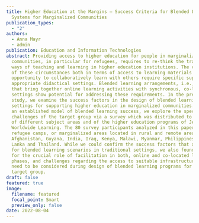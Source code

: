 ```yaml
---
title: Higher Education at the Margins – Success Criteria for Blended Learning
  Systems for Marginalized Communities
publication_types:
  - "2"
authors:
  - Anna Mayr
  - admin
publication: Education and Information Technologies
abstract: Providing access to higher education for people in marginalized
  communities, in particular for refugees, requires to re-think the traditional
  ways of teaching and learning in higher education institutions. The challenges
  of these circumstances both in terms of access to learning materials and the
  opportunity to collaboratively learn with others require specific support via
  appropriate didactical settings. Blended learning arrangements, i.e., settings
  that bring together online learning activities with synchronous, co-located
  settings show potential for addressing these requirements. In the present
  study, we examine the success factors in the design of blended learning
  settings for supporting higher education in marginalized communities. Based on
  an established model of blended learning success, we explore the specific
  challenges of the target group via a survey which was distributed to students
  of different subject areas and of the higher education programs of Jesuit
  Worldwide Learning. The 80 survey participants analyzed in this paper live in
  refugee camps, or marginalized areas located in rural and remote areas in
  Afghanistan, Guyana, India, Iraq, Kenya, Malawi, Myanmar, Philippines, Sri
  Lanka and Thailand. While we could confirm the success factors that also apply
  for blended learning scenarios in traditional settings, we also found evidence
  for the crucial role of facilitation in both, online and co-located learning
  phases, and challenges regarding the access to suitable infrastructure. Both
  need to be considered during design of blended learning programs for this
  target group.
draft: false
featured: true
image:
  filename: featured
  focal_point: Smart
  preview_only: false
date: 2022-08-04
---
```


